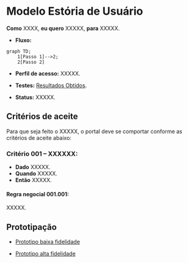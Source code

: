 # Modelo Estória de Usuário

**Como** XXXX, **eu quero** XXXXX, **para** XXXXX.

- **Fluxo:** 

```mermaid
graph TD;
    1[Passo 1]-->2;
    2[Passo 2]
```

- **Perfil de acesso:** XXXXX. 

- **Testes:** [Resultados Obtidos]().

- **Status:** XXXXX. 

## Critérios de aceite
Para que seja feito o XXXXX, o portal deve se comportar conforme as critérios de aceite abaixo:

### **Critério 001 – XXXXXX:**
- **Dado** XXXXX.
- **Quando** XXXXX.
- **Então** XXXXX.

#### **Regra negocial 001.001**: 
XXXXX.

## Prototipação

- [Prototipo baixa fidelidade]()

- [Prototipo alta fidelidade]()